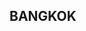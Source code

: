 ## BANGKOK

<a-hotel name="Novotel Bangkok Platinum Pratunam" date="2015-10-27" nights="2"></a-hotel>
